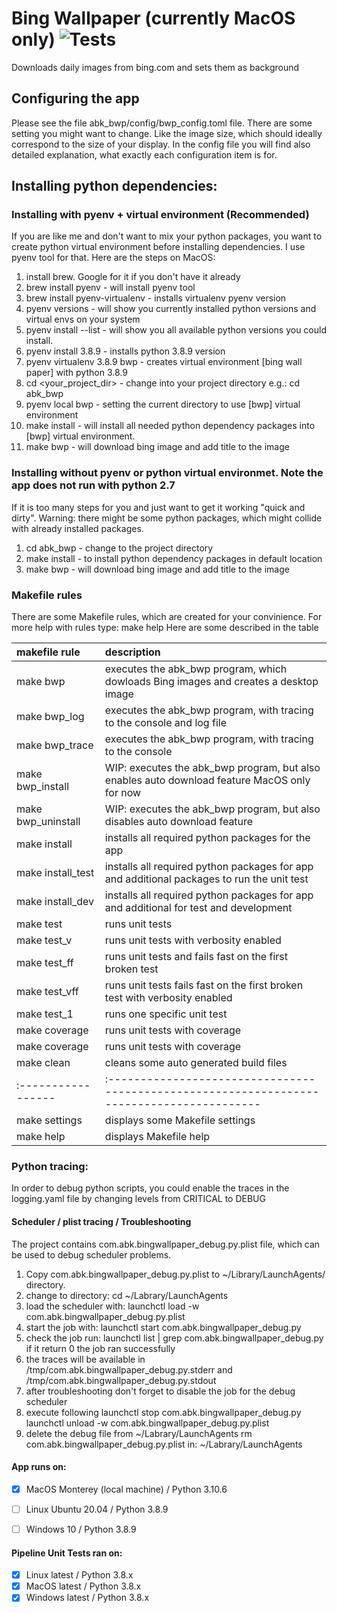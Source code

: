 # Bing Wallpaper (currently MacOS only) ![Tests](https://github.com/alexbigkid/bingWallPaper/actions/workflows/pipeline.yml/badge.svg)
Downloads daily images from bing.com and sets them as background


## Configuring the app
Please see the file abk_bwp/config/bwp_config.toml file. There are some setting you might want to change.
Like the image size, which should ideally correspond to the size of your display.
In the config file you will find also detailed explanation, what exactly each configuration item is for.


## Installing python dependencies:
### Installing with pyenv + virtual environment (Recommended)
If you are like me and don't want to mix your python packages, you want to create python virtual environment before installing dependencies.
I use pyenv tool for that. Here are the steps on MacOS:
1. install brew. Google for it if you don't have it already
2. brew install pyenv - will install pyenv tool
3. brew install pyenv-virtualenv - installs virtualenv pyenv version
4. pyenv versions - will show you currently installed python versions and virtual envs on your system
5. pyenv install --list - will show you all available python versions you could install.
6. pyenv install 3.8.9 - installs python 3.8.9 version
7. pyenv virtualenv 3.8.9 bwp - creates virtual environment [bing wall paper] with python 3.8.9
8. cd <your_project_dir> - change into your project directory e.g.: cd abk_bwp
9. pyenv local bwp - setting the current directory to use [bwp] virtual environment
10. make install - will install all needed python dependency packages into [bwp] virtual environment.
11. make bwp - will download bing image and add title to the image


### Installing without pyenv or python virtual environmet. Note the app does not run with python 2.7
If it is too many steps for you and just want to get it working "quick and dirty".
Warning: there might be some python packages, which might collide with already installed packages.
1. cd abk_bwp - change to the project directory
2. make install - to install python dependency packages in default location
3. make bwp - will download bing image and add title to the image


### Makefile rules
There are some Makefile rules, which are created for your convinience. For more help with rules type: make help
Here are some described in the table

| makefile rule      | description                                                                                  |
| :----------------- | :------------------------------------------------------------------------------------------- |
| make bwp           | executes the abk_bwp program, which dowloads Bing images and creates a desktop image         |
| make bwp_log       | executes the abk_bwp program, with tracing to the console and log file                       |
| make bwp_trace     | executes the abk_bwp program, with tracing to the console                                    |
| make bwp_install   | WIP: executes the abk_bwp program, but also enables auto download feature MacOS only for now |
| make bwp_uninstall | WIP: executes the abk_bwp program, but also disables auto download feature                   |
| make install       | installs all required python packages for the app                                            |
| make install_test  | installs all required python packages for app and additional packages to run the unit test   |
| make install_dev   | installs all required python packages for app and additional for test and development        |
| make test          | runs unit tests                                                                              |
| make test_v        | runs unit tests with verbosity enabled                                                       |
| make test_ff       | runs unit tests and fails fast on the first broken test                                      |
| make test_vff      | runs unit tests fails fast on the first broken test with verbosity enabled                   |
| make test_1 <test> | runs one specific unit test                                                                  |
| make coverage      | runs unit tests with coverage                                                                |
| make coverage      | runs unit tests with coverage                                                                |
| make clean         | cleans some auto generated build files                                                       |
| :----------------- | :-----------------------------------------------------------------------------------------   |
| make settings      | displays some Makefile settings                                                              |
| make help          | displays Makefile help                                                                       |


### Python tracing:
In order to debug python scripts, you could enable the traces in the
logging.yaml file by changing levels from CRITICAL to DEBUG


#### Scheduler / plist tracing / Troubleshooting
The project contains com.abk.bingwallpaper_debug.py.plist file, which can be used to debug scheduler problems.
1. Copy com.abk.bingwallpaper_debug.py.plist to ~/Library/LaunchAgents/ directory.
2. change to directory: cd ~/Labrary/LaunchAgents
3. load the scheduler with: launchctl load -w com.abk.bingwallpaper_debug.py.plist
4. start the job with: launchctl start com.abk.bingwallpaper_debug.py
5. check the job run: launchctl list | grep com.abk.bingwallpaper_debug.py
   if it return 0 the job ran successfully
6. the traces will be available in
   /tmp/com.abk.bingwallpaper_debug.py.stderr
   and
   /tmp/com.abk.bingwallpaper_debug.py.stdout
7. after troubleshooting don't forget to disable the job for the debug scheduler
8. execute following
   launchctl stop com.abk.bingwallpaper_debug.py
   launchctl unload -w com.abk.bingwallpaper_debug.py.plist
9. delete the debug file from ~/Labrary/LaunchAgents
   rm com.abk.bingwallpaper_debug.py.plist in: ~/Labrary/LaunchAgents


#### App runs on:
- [x] MacOS Monterey (local machine) / Python 3.10.6
- [ ] Linux Ubuntu 20.04  / Python 3.8.9
- [ ] Windows 10 / Python 3.8.9


#### Pipeline Unit Tests ran on:
- [x] Linux latest / Python 3.8.x
- [x] MacOS latest / Python 3.8.x
- [x] Windows latest / Python 3.8.x
